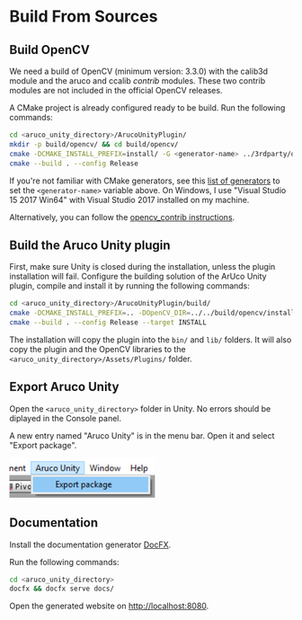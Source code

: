 # Build From Sources

## Build OpenCV

We need a build of OpenCV (minimum version: 3.3.0) with the calib3d module and the aruco and ccalib *contrib* modules. These two contrib modules are not included in the official OpenCV releases.

A CMake project is already configured ready to be build. Run the following commands:

```bash
cd <aruco_unity_directory>/ArucoUnityPlugin/
mkdir -p build/opencv/ && cd build/opencv/
cmake -DCMAKE_INSTALL_PREFIX=install/ -G <generator-name> ../3rdparty/opencv_contrib/
cmake --build . --config Release
```

If you're not familiar with CMake generators, see this [list of generators](https://cmake.org/cmake/help/latest/manual/cmake-generators.7.html) to set the `<generator-name>` variable above. On Windows, I use "Visual Studio 15 2017 Win64" with Visual Studio 2017 installed on my machine.

Alternatively, you can follow the [opencv_contrib instructions](https://github.com/opencv/opencv_contrib).

## Build the Aruco Unity plugin

First, make sure Unity is closed during the installation, unless the plugin installation will fail. Configure the building solution of the ArUco Unity plugin, compile and install it by running the following commands:

```bash
cd <aruco_unity_directory>/ArucoUnityPlugin/build/
cmake -DCMAKE_INSTALL_PREFIX=.. -DOpenCV_DIR=../../build/opencv/install/ -G <generator-name> ..
cmake --build . --config Release --target INSTALL
```

The installation will copy the plugin into the `bin/` and `lib/` folders. It will also copy the plugin and the OpenCV libraries to the `<aruco_unity_directory>/Assets/Plugins/` folder.

## Export Aruco Unity

Open the `<aruco_unity_directory>` folder in Unity. No errors should be diplayed in the Console panel.

A new entry named "Aruco Unity" is in the menu bar. Open it and select "Export package".

![Export Aruco Unity package](../images/export_package.jpg)

## Documentation

Install the documentation generator [DocFX](http://dotnet.github.io/docfx/tutorial/docfx_getting_started.html).

Run the following commands:

```bash
cd <aruco_unity_directory>
docfx && docfx serve docs/
```

Open the generated website on [http://localhost:8080](http://localhost:8080).